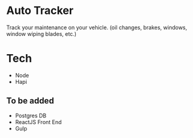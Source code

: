 # Auto Tracker

Track your maintenance on your vehicle. (oil changes, brakes, windows, window wiping blades, etc.)

# Tech

* Node
* Hapi

## To be added

* Postgres DB
* ReactJS Front End
* Gulp


